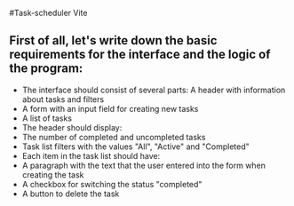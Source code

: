 #Task-scheduler Vite

## First of all, let's write down the basic requirements for the interface and the logic of the program:

- The interface should consist of several parts: A header with information about tasks and filters
- A form with an input field for creating new tasks
- A list of tasks
- The header should display:
- The number of completed and uncompleted tasks
- Task list filters with the values "All", "Active" and "Completed"
- Each item in the task list should have:
- A paragraph with the text that the user entered into the form when creating the task
- A checkbox for switching the status "completed"
- A button to delete the task
